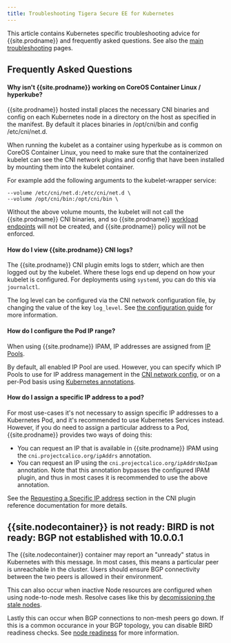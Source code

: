 ```yaml
---
title: Troubleshooting Tigera Secure EE for Kubernetes
---
```


This article contains Kubernetes specific troubleshooting advice for {{site.prodname}} and
frequently asked questions.
See also the [main troubleshooting](../../usage/troubleshooting/) pages.

## Frequently Asked Questions

#### Why isn't {{site.prodname}} working on CoreOS Container Linux / hyperkube?

{{site.prodname}} hosted install places the necessary CNI binaries and config on each
Kubernetes node in a directory on the host as specified in the manifest.  By
default it places binaries in /opt/cni/bin and config /etc/cni/net.d.

When running the kubelet as a container using hyperkube as is common on CoreOS Container Linux,
you need to make sure that the containerized kubelet can see the CNI network
plugins and config that have been installed by mounting them into the kubelet container.

For example add the following arguments to the kubelet-wrapper service:

```
--volume /etc/cni/net.d:/etc/cni/net.d \
--volume /opt/cni/bin:/opt/cni/bin \
```

Without the above volume mounts, the kubelet will not call the {{site.prodname}} CNI binaries, and so
{{site.prodname}} [workload endpoints]({{site.baseurl}}/{{page.version}}/reference/calicoctl/resources/workloadendpoint) will
not be created, and {{site.prodname}} policy will not be enforced.

#### How do I view {{site.prodname}} CNI logs?

The {{site.prodname}} CNI plugin emits logs to stderr, which are then logged out by the kubelet.  Where these logs end up
depend on how your kubelet is configured.  For deployments using `systemd`, you can do this via `journalctl`.

The log level can be configured via the CNI network configuration file, by changing the value of the
key `log_level`.  See [the configuration guide]({{site.baseurl}}/{{page.version}}/reference/cni-plugin/configuration) for more information.

#### How do I configure the Pod IP range?

When using {{site.prodname}} IPAM, IP addresses are assigned from [IP Pools]({{site.baseurl}}/{{page.version}}/reference/calicoctl/resources/ippool).

By default, all enabled IP Pool are used. However, you can specify which IP Pools to use for IP address management in the [CNI network config]({{site.baseurl}}/{{page.version}}/reference/cni-plugin/configuration#ipam),
or on a per-Pod basis using [Kubernetes annotations]({{site.baseurl}}/{{page.version}}/reference/cni-plugin/configuration#ipam-manipulation-with-kubernetes-annotations).

#### How do I assign a specific IP address to a pod?

For most use-cases it's not necessary to assign specific IP addresses to a Kubernetes Pod, and it's recommended to use Kubernetes Services instead.
However, if you do need to assign a particular address to a Pod, {{site.prodname}} provides two ways of doing this:

- You can request an IP that is available in {{site.prodname}} IPAM using the `cni.projectcalico.org/ipAddrs` annotation.
- You can request an IP using the `cni.projectcalico.org/ipAddrsNoIpam` annotation. Note that this annotation bypasses the configured IPAM plugin, and thus in most cases it is recommended to use the above annotation.

See the [Requesting a Specific IP address]({{site.baseurl}}/{{page.version}}/reference/cni-plugin/configuration#requesting-a-specific-ip-address) section in the CNI plugin reference documentation for more details.

## {{site.nodecontainer}} is not ready: BIRD is not ready: BGP not established with 10.0.0.1

The {{site.nodecontainer}} container may report an "unready" status in Kubernetes with this message. In most cases, this means a particular peer is unreachable in the cluster. Users should ensure BGP connectivity between the two peers is allowed in their environment.

This can also occur when inactive Node resources are configured when using node-to-node mesh. Resolve cases like this by [decomissioning the stale nodes]({{site.baseurl}}/{{page.version}}/usage/decommissioning-a-node).

Lastly this can occur when BGP connections to non-mesh peers go down. If this
is a common occurance in your BGP topology, you can disable BIRD readiness checks. See [node readiness]({{site.baseurl}}/{{page.version}}/reference/node/configuration#node-readiness)
for more information.
